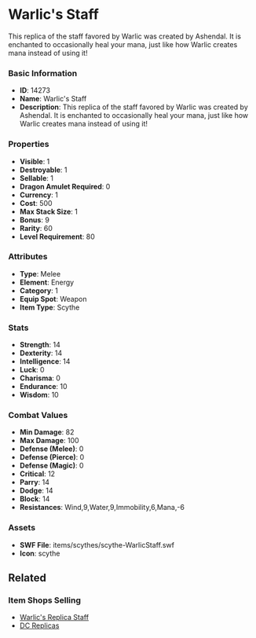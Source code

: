 # Warlic's Staff

This replica of the staff favored by Warlic was created by Ashendal. It is enchanted to occasionally heal your mana, just like how Warlic creates mana instead of using it!

### Basic Information

- **ID**: 14273
- **Name**: Warlic&#039;s Staff
- **Description**: This replica of the staff favored by Warlic was created by Ashendal. It is enchanted to occasionally heal your mana, just like how Warlic creates mana instead of using it!

### Properties

- **Visible**: 1
- **Destroyable**: 1
- **Sellable**: 1
- **Dragon Amulet Required**: 0
- **Currency**: 1
- **Cost**: 500
- **Max Stack Size**: 1
- **Bonus**: 9
- **Rarity**: 60
- **Level Requirement**: 80

### Attributes

- **Type**: Melee
- **Element**: Energy
- **Category**: 1
- **Equip Spot**: Weapon
- **Item Type**: Scythe

### Stats

- **Strength**: 14
- **Dexterity**: 14
- **Intelligence**: 14
- **Luck**: 0
- **Charisma**: 0
- **Endurance**: 10
- **Wisdom**: 10

### Combat Values

- **Min Damage**: 82
- **Max Damage**: 100
- **Defense (Melee)**: 0
- **Defense (Pierce)**: 0
- **Defense (Magic)**: 0
- **Critical**: 12
- **Parry**: 14
- **Dodge**: 14
- **Block**: 14
- **Resistances**: Wind,9,Water,9,Immobility,6,Mana,-6

### Assets

- **SWF File**: items/scythes/scythe-WarlicStaff.swf
- **Icon**: scythe

## Related

### Item Shops Selling

- [Warlic's Replica Staff](../item-shops/453-warlic-s-replica-staff.md)
- [DC Replicas](../item-shops/456-dc-replicas.md)

